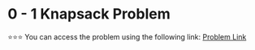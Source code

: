# 0 - 1 Knapsack Problem
 ⭐⭐⭐
You can access the problem using the following link: [Problem Link](https://www.geeksforgeeks.org/problems/0-1-knapsack-problem0945/1)